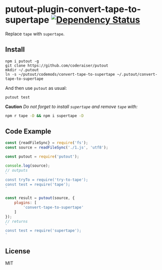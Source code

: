 # putout-plugin-convert-tape-to-supertape  [![Dependency Status][DependencyStatusIMGURL]][DependencyStatusURL]

[DependencyStatusURL]:      https://david-dm.org/coderaiser/putout?path=packages/plugin-convert-tape-to-supertape
[DependencyStatusIMGURL]:   https://david-dm.org/coderaiser/putout.svg?path=packages/plugin-convert-tape-to-supertape

Replace `tape` with `supertape`.

## Install

```
npm i putout -g
git clone https://github.com/coderaiser/putout
mkdir ~/.putout
ln -s ~/putout/codemods/convert-tape-to-supertape ~/.putout/convert-tape-to-supertape
```

And then use `putout` as usual:

```
putout test
```

**Caution** *Do not forget to install `supertape` and remove `tape` with:*

```sh
npm r tape -D && npm i supertape -D
```

## Code Example

```js
const {readFileSync} = require('fs');
const source = readFileSync('./1.js', 'utf8');

const putout = require('putout');

console.log(source);
// outputs
`
const tryTo = require('try-to-tape');
const test = require('tape');
`

const result = putout(source, {
    plugins: [
        'convert-tape-to-supertape'
    ]
});
// returns
`
const test = require('supertape');
`
```

## License

MIT

